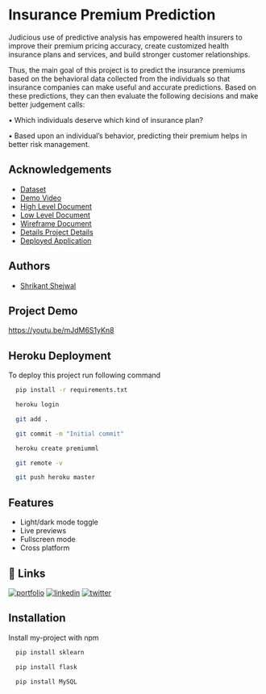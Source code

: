 
# Insurance Premium Prediction

Judicious use of predictive analysis has empowered health insurers to improve their premium
pricing accuracy, create customized health insurance plans and services, and build stronger
customer relationships.

Thus, the main goal of this project is to predict the insurance premiums based on the behavioral
data collected from the individuals so that insurance companies can make useful and accurate
predictions.
Based on these predictions, they can then evaluate the following decisions and make better
judgement calls:

• Which individuals deserve which kind of insurance plan?

• Based upon an individual’s behavior, predicting their premium helps in better risk
management.


## Acknowledgements

 - [Dataset](https://www.kaggle.com/noordeen/insurance-premium-prediction)
 - [Demo Video](https://youtu.be/mJdM6S1yKn8)
 - [High Level Document](https://github.com/shritech1404/web-app-for-insurance-premium-prediction/blob/main/High%20Level%20Design.pdf)
 - [Low Level Document](https://github.com/shritech1404/web-app-for-insurance-premium-prediction/blob/main/Low%20Lavel%20Design.docx)
 - [Wireframe Document](https://github.com/shritech1404/web-app-for-insurance-premium-prediction/blob/main/wireframe%20documantation-converted.pdf)
 - [Details Project Details](https://github.com/shritech1404/web-app-for-insurance-premium-prediction/blob/main/Insurance%20Premium%20Prediction%20Report-converted.pdf)
 - [Deployed Application](https://premiumml.herokuapp.com/)

  
## Authors

- [Shrikant Shejwal](https://github.com/shritech1404)

  
## Project Demo

https://youtu.be/mJdM6S1yKn8
  
## Heroku Deployment

To deploy this project run following command

```bash
  pip install -r requirements.txt
```
```bash
  heroku login
```
```bash
  git add .
```
```bash
  git commit -m "Initial commit"
```
```bash
  heroku create premiumml
```
```bash
  git remote -v
```
```bash
  git push heroku master
```






  
## Features

- Light/dark mode toggle
- Live previews
- Fullscreen mode
- Cross platform

  
## 🔗 Links
[![portfolio](https://img.shields.io/badge/my_portfolio-000?style=for-the-badge&logo=ko-fi&logoColor=white)](https://github.com/shritech1404)
[![linkedin](https://img.shields.io/badge/linkedin-0A66C2?style=for-the-badge&logo=linkedin&logoColor=white)](https://www.linkedin.com/in/shrikant-shejwal-930a4519b/)
[![twitter](https://img.shields.io/badge/twitter-1DA1F2?style=for-the-badge&logo=twitter&logoColor=white)](https://twitter.com/Shri_Tech1404)

  
## Installation

Install my-project with npm

```bash
  pip install sklearn
```
```bash
  pip install flask
```
```bash
  pip install MySQL
```
    
